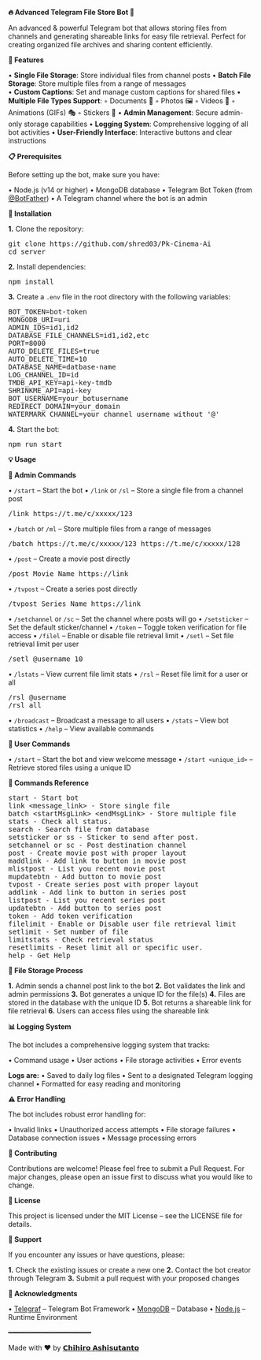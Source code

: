 <b>🔥 Advanced Telegram File Store Bot 📁</b>

An advanced &amp; powerful Telegram bot that allows storing files from channels and generating shareable links for easy file retrieval. Perfect for creating organized file archives and sharing content efficiently.

<b>🌟 Features</b>

• <b>Single File Storage</b>: Store individual files from channel posts
• <b>Batch File Storage</b>: Store multiple files from a range of messages  
• <b>Custom Captions</b>: Set and manage custom captions for shared files
• <b>Multiple File Types Support</b>:
  ◦ Documents 📄
  ◦ Photos 🖼️
  ◦ Videos 🎥
  ◦ Animations (GIFs) 🎭
  ◦ Stickers 🎯
• <b>Admin Management</b>: Secure admin-only storage capabilities
• <b>Logging System</b>: Comprehensive logging of all bot activities
• <b>User-Friendly Interface</b>: Interactive buttons and clear instructions

<b>📋 Prerequisites</b>

Before setting up the bot, make sure you have:

• Node.js (v14 or higher)
• MongoDB database
• Telegram Bot Token (from <a href="https://t.me/botfather">@BotFather</a>)
• A Telegram channel where the bot is an admin

<b>🚀 Installation</b>

<b>1.</b> Clone the repository:
<pre>git clone https://github.com/shred03/Pk-Cinema-Ai
cd server</pre>

<b>2.</b> Install dependencies:
<pre>npm install</pre>

<b>3.</b> Create a <code>.env</code> file in the root directory with the following variables:
<pre>BOT_TOKEN=bot-token
MONGODB_URI=uri
ADMIN_IDS=id1,id2
DATABASE_FILE_CHANNELS=id1,id2,etc
PORT=8000
AUTO_DELETE_FILES=true
AUTO_DELETE_TIME=10
DATABASE_NAME=datbase-name
LOG_CHANNEL_ID=id
TMDB_API_KEY=api-key-tmdb
SHRINKME_API=api-key
BOT_USERNAME=your_botusername
REDIRECT_DOMAIN=your_domain
WATERMARK_CHANNEL=your_channel_username without '@'</pre>

<b>4.</b> Start the bot:
<pre>npm run start</pre>

<b>💡 Usage</b>

<b>🔧 Admin Commands</b>

• <code>/start</code> – Start the bot
• <code>/link</code> or <code>/sl</code> – Store a single file from a channel post
  <pre>/link https://t.me/c/xxxxx/123</pre>
• <code>/batch</code> or <code>/ml</code> – Store multiple files from a range of messages
  <pre>/batch https://t.me/c/xxxxx/123 https://t.me/c/xxxxx/128</pre>
• <code>/post</code> – Create a movie post directly
  <pre>/post Movie Name https://link</pre>
• <code>/tvpost</code> – Create a series post directly
  <pre>/tvpost Series Name https://link</pre>
• <code>/setchannel</code> or <code>/sc</code> – Set the channel where posts will go
• <code>/setsticker</code> – Set the default sticker/channel
• <code>/token</code> – Toggle token verification for file access
• <code>/filel</code> – Enable or disable file retrieval limit
• <code>/setl</code> – Set file retrieval limit per user
  <pre>/setl @username 10</pre>
• <code>/lstats</code> – View current file limit stats
• <code>/rsl</code> – Reset file limit for a user or all
  <pre>/rsl @username  
/rsl all</pre>
• <code>/broadcast</code> – Broadcast a message to all users
• <code>/stats</code> – View bot statistics
• <code>/help</code> – View available commands

<b>👥 User Commands</b>

• <code>/start</code> – Start the bot and view welcome message
• <code>/start &lt;unique_id&gt;</code> – Retrieve stored files using a unique ID

<b>📝 Commands Reference</b>
<pre>start - Start bot 
link &lt;message_link&gt; - Store single file
batch &lt;startMsgLink&gt; &lt;endMsgLink&gt; - Store multiple file
stats - Check all status.
search - Search file from database
setsticker or ss - Sticker to send after post.
setchannel or sc - Post destination channel
post - Create movie post with proper layout
maddlink - Add link to button in movie post
mlistpost - List you recent movie post
mupdatebtn - Add button to movie post
tvpost - Create series post with proper layout
addlink - Add link to button in series post
listpost - List you recent series post
updatebtn - Add button to series post 
token - Add token verification
filelimit - Enable or Disable user file retrieval limit
setlimit - Set number of file
limitstats - Check retrieval status 
resetlimits - Reset limit all or specific user.
help - Get Help</pre>

<b>📝 File Storage Process</b>

<b>1.</b> Admin sends a channel post link to the bot
<b>2.</b> Bot validates the link and admin permissions
<b>3.</b> Bot generates a unique ID for the file(s)
<b>4.</b> Files are stored in the database with the unique ID
<b>5.</b> Bot returns a shareable link for file retrieval
<b>6.</b> Users can access files using the shareable link

<b>📊 Logging System</b>

The bot includes a comprehensive logging system that tracks:

• Command usage
• User actions
• File storage activities
• Error events

<b>Logs are:</b>
• Saved to daily log files
• Sent to a designated Telegram logging channel
• Formatted for easy reading and monitoring

<b>⚠️ Error Handling</b>

The bot includes robust error handling for:

• Invalid links
• Unauthorized access attempts
• File storage failures
• Database connection issues
• Message processing errors

<b>🤝 Contributing</b>

Contributions are welcome! Please feel free to submit a Pull Request. For major changes, please open an issue first to discuss what you would like to change.

<b>📜 License</b>

This project is licensed under the MIT License – see the LICENSE file for details.

<b>💬 Support</b>

If you encounter any issues or have questions, please:

<b>1.</b> Check the existing issues or create a new one
<b>2.</b> Contact the bot creator through Telegram
<b>3.</b> Submit a pull request with your proposed changes

<b>🙏 Acknowledgments</b>

• <a href="https://github.com/telegraf/telegraf">Telegraf</a> – Telegram Bot Framework
• <a href="https://www.mongodb.com/">MongoDB</a> – Database
• <a href="https://nodejs.org/">Node.js</a> – Runtime Environment

━━━━━━━━━━━━━━━━━━━━

Made with ❤️ by <a href="https://t.me/chihiro_assistant_bot">𝗖𝗵𝗶𝗵𝗶𝗿𝗼 𝗔𝘀𝗵𝗶𝘀𝘂𝘁𝗮𝗻𝘁𝗼</a>